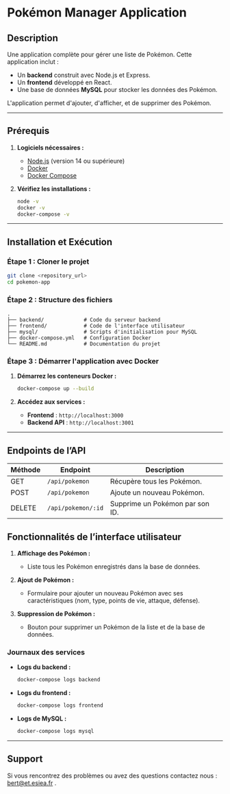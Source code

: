 # Pokémon Manager Application

## Description

Une application complète pour gérer une liste de Pokémon. Cette application inclut :
- Un **backend** construit avec Node.js et Express.
- Un **frontend** développé en React.
- Une base de données **MySQL** pour stocker les données des Pokémon.

L'application permet d'ajouter, d'afficher, et de supprimer des Pokémon.

---

## Prérequis

1. **Logiciels nécessaires :**
   - [Node.js](https://nodejs.org/) (version 14 ou supérieure)
   - [Docker](https://www.docker.com/)
   - [Docker Compose](https://docs.docker.com/compose/)

2. **Vérifiez les installations :**
   ```bash
   node -v
   docker -v
   docker-compose -v
   ```

---

## Installation et Exécution

### Étape 1 : Cloner le projet
```bash
git clone <repository_url>
cd pokemon-app
```

### Étape 2 : Structure des fichiers

```
.
├── backend/             # Code du serveur backend
├── frontend/            # Code de l'interface utilisateur
├── mysql/               # Scripts d'initialisation pour MySQL
├── docker-compose.yml   # Configuration Docker
└── README.md            # Documentation du projet
```

### Étape 3 : Démarrer l'application avec Docker
1. **Démarrez les conteneurs Docker :**
   ```bash
   docker-compose up --build
   ```

2. **Accédez aux services :**
   - **Frontend** : `http://localhost:3000`
   - **Backend API** : `http://localhost:3001`

---

## Endpoints de l’API

| Méthode | Endpoint          | Description                    |
|---------|-------------------|--------------------------------|
| GET     | `/api/pokemon`    | Récupère tous les Pokémon.     |
| POST    | `/api/pokemon`    | Ajoute un nouveau Pokémon.     |
| DELETE  | `/api/pokemon/:id`| Supprime un Pokémon par son ID.|


## Fonctionnalités de l’interface utilisateur

1. **Affichage des Pokémon :**
   - Liste tous les Pokémon enregistrés dans la base de données.

2. **Ajout de Pokémon :**
   - Formulaire pour ajouter un nouveau Pokémon avec ses caractéristiques (nom, type, points de vie, attaque, défense).

3. **Suppression de Pokémon :**
   - Bouton pour supprimer un Pokémon de la liste et de la base de données.


### Journaux des services
- **Logs du backend :**
  ```bash
  docker-compose logs backend
  ```
- **Logs du frontend :**
  ```bash
  docker-compose logs frontend
  ```
- **Logs de MySQL :**
  ```bash
  docker-compose logs mysql
  ```

---

## Support
Si vous rencontrez des problèmes ou avez des questions contactez nous : bert@et.esiea.fr .
